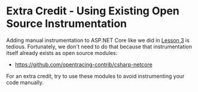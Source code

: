 # Extra Credit - Using Existing Open Source Instrumentation

Adding manual instrumentation to ASP.NET Core like we did in [Lesson 3](../lesson03)
is tedious. Fortunately, we don't need to do that because that instrumentation itself already exists
as open source modules:

  * https://github.com/opentracing-contrib/csharp-netcore

For an extra credit, try to use these modules to avoid instrumenting your code manually.

